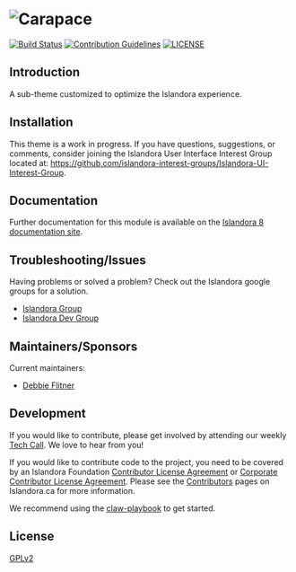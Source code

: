# ![Carapace](https://user-images.githubusercontent.com/2371345/65792037-4f388380-e139-11e9-83ae-501282063c6e.png)
[![Build Status](https://travis-ci.com/Islandora-CLAW/Carapace.png?branch=8.x-1.x)](https://travis-ci.com/Islandora-CLAW/Carapace)
[![Contribution Guidelines](http://img.shields.io/badge/CONTRIBUTING-Guidelines-blue.svg)](./CONTRIBUTING.md)
[![LICENSE](https://img.shields.io/badge/license-GPLv2-blue.svg?style=flat-square)](./LICENSE)

## Introduction

A sub-theme customized to optimize the Islandora experience.

## Installation

This theme is a work in progress. If you have questions, suggestions, or comments, consider joining the Islandora User Interface Interest Group located at: https://github.com/islandora-interest-groups/Islandora-UI-Interest-Group.

## Documentation

Further documentation for this module is available on the [Islandora 8 documentation site](https://islandora-claw.github.io/CLAW/).

## Troubleshooting/Issues

Having problems or solved a problem? Check out the Islandora google groups for a solution.

* [Islandora Group](https://groups.google.com/forum/?hl=en&fromgroups#!forum/islandora) 
* [Islandora Dev Group](https://groups.google.com/forum/?hl=en&fromgroups#!forum/islandora-dev)

## Maintainers/Sponsors

Current maintainers:

* [Debbie Flitner](https://github.com/dflitner)

## Development

If you would like to contribute, please get involved by attending our weekly [Tech Call](https://github.com/Islandora-CLAW/CLAW/wiki). We love to hear from you!

If you would like to contribute code to the project, you need to be covered by an Islandora Foundation [Contributor License Agreement](http://islandora.ca/sites/default/files/islandora_cla.pdf) or [Corporate Contributor License Agreement](http://islandora.ca/sites/default/files/islandora_ccla.pdf). Please see the [Contributors](http://islandora.ca/resources/contributors) pages on Islandora.ca for more information.

We recommend using the [claw-playbook](https://github.com/Islandora-Devops/claw-playbook) to get started. 

## License

[GPLv2](/LICENSE)

